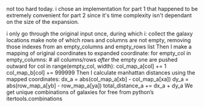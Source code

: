 not too hard today. i chose an implementation for part 1 that happened to be extremely convenient for part 2 since it's time complexity isn't dependant on the size of the expansion.

i only go through the original input once, during which i:
collect the galaxy locations
make note of which rows and columns are not empty, removing those indexes from an empty_columns and empty_rows list
Then I make a mapping of original coordinates to expanded coordinate:
    for empty_col in empty_columns:
        # all columns/rows *after* the empty one are pushed outward
        for col in range(empty_col, width):
            col_map_a[col] += 1
            col_map_b[col] += 999999
Then I calculate manhattan distances using the mapped coordinates:
        dx_a = abs(col_map_a[xb] - col_map_a[xa])
        dy_a = abs(row_map_a[yb] - row_map_a[ya])
        total_distance_a += dx_a + dy_a
We get unique combinations of galaxies for free from python’s itertools.combinations